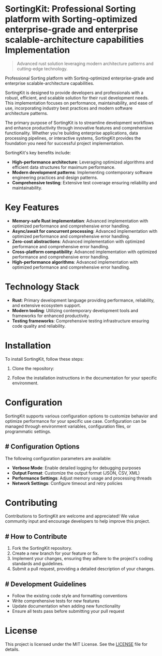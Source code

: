 <!-- fallback_SortingKit_20250810094821_99718 -->

# SortingKit: Professional Sorting platform with Sorting-optimized enterprise-grade and enterprise scalable-architecture capabilities Implementation
> Advanced rust solution leveraging modern architecture patterns and cutting-edge technology.

Professional Sorting platform with Sorting-optimized enterprise-grade and enterprise scalable-architecture capabilities.

SortingKit is designed to provide developers and professionals with a robust, efficient, and scalable solution for their rust development needs. This implementation focuses on performance, maintainability, and ease of use, incorporating industry best practices and modern software architecture patterns.

The primary purpose of SortingKit is to streamline development workflows and enhance productivity through innovative features and comprehensive functionality. Whether you're building enterprise applications, data processing pipelines, or interactive systems, SortingKit provides the foundation you need for successful project implementation.

SortingKit's key benefits include:

* **High-performance architecture**: Leveraging optimized algorithms and efficient data structures for maximum performance.
* **Modern development patterns**: Implementing contemporary software engineering practices and design patterns.
* **Comprehensive testing**: Extensive test coverage ensuring reliability and maintainability.

# Key Features

* **Memory-safe Rust implementation**: Advanced implementation with optimized performance and comprehensive error handling.
* **Async/await for concurrent processing**: Advanced implementation with optimized performance and comprehensive error handling.
* **Zero-cost abstractions**: Advanced implementation with optimized performance and comprehensive error handling.
* **Cross-platform compatibility**: Advanced implementation with optimized performance and comprehensive error handling.
* **High-performance algorithms**: Advanced implementation with optimized performance and comprehensive error handling.

# Technology Stack

* **Rust**: Primary development language providing performance, reliability, and extensive ecosystem support.
* **Modern tooling**: Utilizing contemporary development tools and frameworks for enhanced productivity.
* **Testing frameworks**: Comprehensive testing infrastructure ensuring code quality and reliability.

# Installation

To install SortingKit, follow these steps:

1. Clone the repository:


2. Follow the installation instructions in the documentation for your specific environment.

# Configuration

SortingKit supports various configuration options to customize behavior and optimize performance for your specific use case. Configuration can be managed through environment variables, configuration files, or programmatic settings.

## # Configuration Options

The following configuration parameters are available:

* **Verbose Mode**: Enable detailed logging for debugging purposes
* **Output Format**: Customize the output format (JSON, CSV, XML)
* **Performance Settings**: Adjust memory usage and processing threads
* **Network Settings**: Configure timeout and retry policies

# Contributing

Contributions to SortingKit are welcome and appreciated! We value community input and encourage developers to help improve this project.

## # How to Contribute

1. Fork the SortingKit repository.
2. Create a new branch for your feature or fix.
3. Implement your changes, ensuring they adhere to the project's coding standards and guidelines.
4. Submit a pull request, providing a detailed description of your changes.

## # Development Guidelines

* Follow the existing code style and formatting conventions
* Write comprehensive tests for new features
* Update documentation when adding new functionality
* Ensure all tests pass before submitting your pull request

# License

This project is licensed under the MIT License. See the [LICENSE](https://github.com/laurindoisaac/SortingKit/blob/main/LICENSE) file for details.
